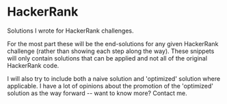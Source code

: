 # HackerRank
Solutions I wrote for HackerRank challenges.

For the most part these will be the end-solutions for any given HackerRank challenge (rather than showing each step along the way).  These snippets will only contain solutions that can be applied and not all of the original HackerRank code.

I will also try to include both a naive solution and 'optimized' solution where applicable.  I have a lot of opinions about the promotion of the 'optimized' solution as the way forward -- want to know more?  Contact me.
